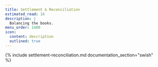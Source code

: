 ```yaml
---
title: Settlement & Reconciliation
estimated_read: 16
description: |
  Balancing the books.
menu_order: 1400
icon:
  content: description
  outlined: true
---
```


{% include settlement-reconciliation.md documentation_section="swish" %}
